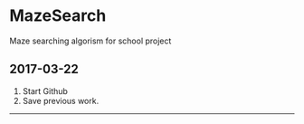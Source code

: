 # MazeSearch
Maze searching algorism for school project

2017-03-22
---------------------------------------
1. Start Github
2. Save previous work.
----------------------------------------
